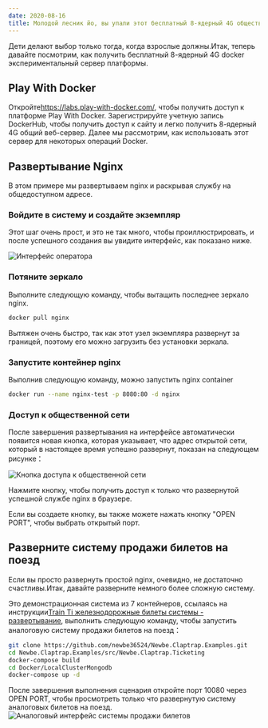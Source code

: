 ```yaml
---
date: 2020-08-16
title: Молодой лесник йо, вы упали этот бесплатный 8-ядерный 4G общественный веб-сервер, или это готовый к использованию Docker экспериментальной платформы?
---
```


Дети делают выбор только тогда, когда взрослые должны.Итак, теперь давайте посмотрим, как получить бесплатный 8-ядерный 4G docker экспериментальный сервер платформы.

<!-- more -->

## Play With Docker

Откройте<https://labs.play-with-docker.com/>, чтобы получить доступ к платформе Play With Docker. Зарегистрируйте учетную запись DockerHub, чтобы получить доступ к сайту и легко получить 8-ядерный 4G общий веб-сервер. Далее мы рассмотрим, как использовать этот сервер для некоторых операций Docker.

## Развертывание Nginx

В этом примере мы развертываем nginx и раскрывая службу на общедоступном адресе.

### Войдите в систему и создайте экземпляр

Этот шаг очень прост, и это не так много, чтобы проиллюстрировать, и после успешного создания вы увидите интерфейс, как показано ниже.

![Интерфейс оператора](/images/20200816-001.png)

### Потяните зеркало

Выполните следующую команду, чтобы вытащить последнее зеркало nginx.

```bash
docker pull nginx
```

Вытяжен очень быстро, так как этот узел экземпляра развернут за границей, поэтому его можно загрузить без установки зеркала.

### Запустите контейнер nginx

Выполнив следующую команду, можно запустить nginx container

```bash
docker run --name nginx-test -p 8080:80 -d nginx
```

### Доступ к общественной сети

После завершения развертывания на интерфейсе автоматически появится новая кнопка, которая указывает, что адрес открытой сети, который в настоящее время успешно развернут, показан на следующем рисунке：

![Кнопка доступа к общественной сети](/images/20200816-002.png)

Нажмите кнопку, чтобы получить доступ к только что развернутой успешной службе nginx в браузере.

Если вы создаете кнопку, вы также можете нажать кнопку "OPEN PORT", чтобы выбрать открытый порт.

## Разверните систему продажи билетов на поезд

Если вы просто развернуть простой nginx, очевидно, не достаточно счастливы.Итак, давайте разверните немного более сложную систему.

Это демонстрационная система из 7 контейнеров, ссылаясь на инструкции[Train Ti железнодорожные билеты системы - развертывание](https://claptrap.newbe.pro/zh_Hans/3-Sample/1-Newbe-Claptrap-Ticketing/3-Deployment), выполнить следующую команду, чтобы запустить аналоговую систему продажи билетов на поезд：

```bash
git clone https://github.com/newbe36524/Newbe.Claptrap.Examples.git
cd Newbe.Claptrap.Examples/src/Newbe.Claptrap.Ticketing
docker-compose build
cd Docker/LocalClusterMongodb
docker-compose up -d
```

После завершения выполнения сценария откройте порт 10080 через OPEN PORT, чтобы просмотреть только что развернутую систему аналоговых билетов на поезд. ![Аналоговый интерфейс системы продажи билетов](/images/20200816-003.png)

<!-- md Footer-Newbe-Claptrap.md -->

